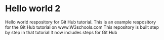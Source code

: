 <h1>Hello world 2</h1>
Hello world respository for Git Hub tutorial.  This is an example respository for the Git Hub tutorial on www.W3schools.com
This repository is built step by step in that tutorial
It now includes steps for Git Hub
